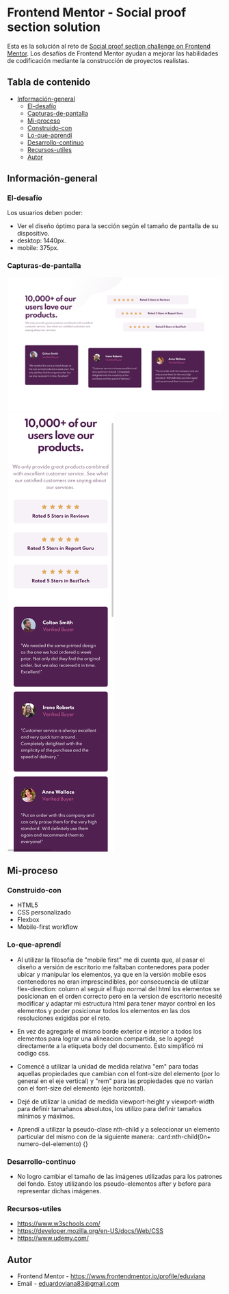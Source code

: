 # Frontend Mentor - Social proof section solution
Esta es la solución al reto de [Social proof section challenge on Frontend Mentor](https://www.frontendmentor.io/challenges/social-proof-section-6e0qTv_bA). Los desafíos de Frontend Mentor  ayudan a mejorar las habilidades de codificación mediante la construcción de proyectos realistas.

## Tabla de contenido

- [Información-general](#Información-general)
  - [El-desafío](#El-desafío)
  - [Capturas-de-pantalla](#Capturas-de-pantalla)
  - [Mi-proceso](#Mi-proceso)
  - [Construido-con ](#Construido-con)
  - [Lo-que-aprendí](#Lo-que-aprendí)
  - [Desarrollo-continuo](#Desarrollo-continuo)
  - [Recursos-utiles](#Recursos-utiles)
  - [Autor](#Autor)


## Información-general

### El-desafío

Los usuarios deben poder:

- Ver el diseño óptimo para la sección según el tamaño de pantalla de su dispositivo.
- desktop: 1440px.
- mobile: 375px.

### Capturas-de-pantalla

![](./design/screenshot-desktop.png)
![](./design/screenshot-mobile.png)
 

## Mi-proceso

### Construido-con 

- HTML5
- CSS personalizado
- Flexbox
- Mobile-first workflow


### Lo-que-aprendí

 - Al utilizar la filosofía de "mobile first" me di cuenta que, al pasar el diseño a versión de escritorio me faltaban contenedores para poder ubicar y manipular los elementos, ya que en la versión mobile esos contenedores no eran imprescindibles, por consecuencia de utilizar flex-direction: column al seguir el flujo normal del html los elementos se posicionan en el orden correcto pero en la version de escritorio necesité modificar y adaptar mi estructura html para tener mayor control en los elementos y poder posicionar todos los elementos en las dos resoluciones exigidas por el reto.

 - En vez de agregarle el mismo borde exterior e interior a todos los elementos para lograr una alineacion compartida, se lo agregé directamente a la etiqueta body del documento. Esto simplificó mi codigo css.

 - Comencé a utilizar la unidad de medida relativa "em" para todas aquellas propiedades que cambian con el font-size del elemento (por lo general en el eje vertical) y "rem" para las propiedades que no varían con el font-size del elemento (eje horizontal).

- Dejé de utilizar la unidad de medida viewport-height y viewport-width para definir tamañanos absolutos, los utilizo para definir tamaños mínimos y máximos.

- Aprendí a utilizar la pseudo-clase nth-child y a seleccionar un elemento particular del mismo con de la siguiente manera: 
  .card:nth-child(0n+ numero-del-elemento) {}

### Desarrollo-continuo

- No logro cambiar el tamaño de las imágenes utilizadas para los patrones del fondo. Estoy utilizando los pseudo-elementos after y before para representar dichas imágenes.


### Recursos-utiles
- https://www.w3schools.com/
- https://developer.mozilla.org/en-US/docs/Web/CSS
- https://www.udemy.com/


## Autor

- Frontend Mentor - https://www.frontendmentor.io/profile/eduviana
- Email - eduardoviana83@gmail.com

